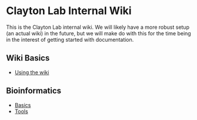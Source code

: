 # Clayton Lab Internal Wiki

This is the Clayton Lab internal wiki. We will likely have a more robust setup (an 
actual wiki) in the future, but we will make do with this for the time being in the 
interest of getting started with documentation.

## Wiki Basics

* [Using the wiki](usage/index.md)

## Bioinformatics

* [Basics](bioinformatics/basics.md) 
* [Tools](bioinformatics/tools/index.md)

